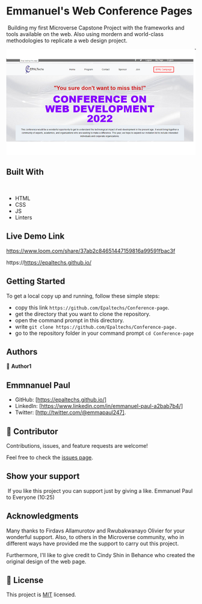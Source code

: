 # Emmanuel's Web Conference Pages
​
Building my first Microverse Capstone Project with the frameworks and tools available on the web. Also using mordern and world-class methodologies to replicate a web design project.

![](screenshot.png)

## Built With
​
- HTML 
- CSS
- JS
- Linters


## Live Demo Link

https://www.loom.com/share/37ab2c84651447159816a99591fbac3f

https://https://epaltechs.github.io/
​
## Getting Started
To get a local copy up and running, follow these simple steps:

- copy this link `https://github.com/Epaltechs/Conference-page`.
- get the directory that you want to clone the repository.
- open the command prompt in this directory.
- write `git clone https://github.com/Epaltechs/Conference-page.`
- go to the repository folder in your command prompt `cd Conference-page`


## Authors
👤 **Author1**
## Emmnanuel Paul
- GitHub: [https://epaltechs.github.io/]
- LinkedIn: [https://www.linkedin.com/in/emmanuel-paul-a2bab7b4/]
- Twitter: [http://twitter.com/@emmapaul247].
​
## 🤝 Contributor


Contributions, issues, and feature requests are welcome!

Feel free to check the [issues page](https://github.com/Epaltechs/Conference-page/issues).

## Show your support
​
If you like this project you can support just by giving a like.
Emmanuel Paul to Everyone (10:25)

## Acknowledgments
Many thanks to Firdavs Allamurotov and Rwubakwanayo Olivier for your wonderful support. Also, to others in the Microverse community, who in different ways have provided me the support to carry out this project.

Furthermore, I'll like to give credit to Cindy Shin in Behance who created the original design of the web page.
## 📝 License

This project is [MIT](./MIT.md) licensed.
#
